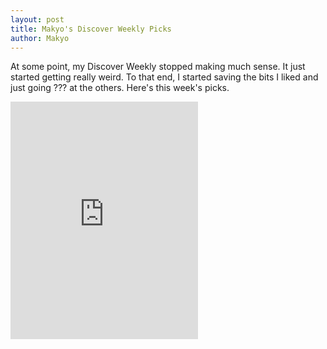 ```yaml
---
layout: post
title: Makyo's Discover Weekly Picks
author: Makyo
---
```


At some point, my Discover Weekly stopped making much sense. It just started getting really weird. To that end, I started saving the bits I liked and just going ??? at the others. Here's this week's picks.

<iframe src="https://embed.spotify.com/?uri=spotify%3Auser%3Adrabmakyo%3Aplaylist%3A5LaKaY2A9xf05O25OixH03" width="300" height="380" frameborder="0" allowtransparency="true"></iframe>
